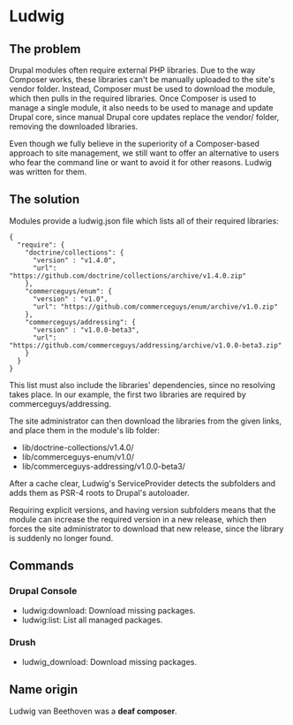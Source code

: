 # Ludwig

## The problem
Drupal modules often require external PHP libraries.
Due to the way Composer works, these libraries can't be manually uploaded to the site's vendor folder.
Instead, Composer must be used to download the module, which then pulls in the required libraries.
Once Composer is used to manage a single module, it also needs to be used to manage and update Drupal core,
since manual Drupal core updates replace the vendor/ folder, removing the downloaded libraries.

Even though we fully believe in the superiority of a Composer-based approach to site management,
we still want to offer an alternative to users who fear the command line or want to avoid it
for other reasons. Ludwig was written for them.

## The solution
Modules provide a ludwig.json file which lists all of their required libraries:
```
{
  "require": {
    "doctrine/collections": {
      "version" : "v1.4.0",
      "url": "https://github.com/doctrine/collections/archive/v1.4.0.zip"
    },
    "commerceguys/enum": {
      "version" : "v1.0",
      "url": "https://github.com/commerceguys/enum/archive/v1.0.zip"
    },
    "commerceguys/addressing": {
      "version" : "v1.0.0-beta3",
      "url": "https://github.com/commerceguys/addressing/archive/v1.0.0-beta3.zip"
    }
  }
}
```
This list must also include the libraries' dependencies, since no resolving takes place.
In our example, the first two libraries are required by commerceguys/addressing.

The site administrator can then download the libraries from the given links, and place them
in the module's lib folder:
- lib/doctrine-collections/v1.4.0/
- lib/commerceguys-enum/v1.0/
- lib/commerceguys-addressing/v1.0.0-beta3/

After a cache clear, Ludwig's ServiceProvider detects the subfolders and adds them as PSR-4 roots to Drupal's autoloader.

Requiring explicit versions, and having version subfolders means that the module can increase the
required version in a new release, which then forces the site administrator to download that
new release, since the library is suddenly no longer found.

## Commands

### Drupal Console
- ludwig:download: Download missing packages.
- ludwig:list: List all managed packages.

### Drush
- ludwig_download: Download missing packages.

## Name origin
Ludwig van Beethoven was a **deaf composer**.

